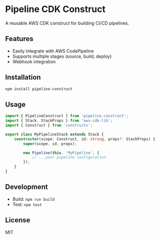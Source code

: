 # Pipeline CDK Construct

A reusable AWS CDK construct for building CI/CD pipelines.

## Features
- Easily integrate with AWS CodePipeline
- Supports multiple stages (source, build, deploy)
- Webhook integration

## Installation
```bash
npm install pipeline-construct
```

## Usage
```typescript
import { PipelineConstruct } from 'pipeline-construct';
import { Stack, StackProps } from 'aws-cdk-lib';
import { Construct } from 'constructs';

export class MyPipelineStack extends Stack {
	constructor(scope: Construct, id: string, props?: StackProps) {
		super(scope, id, props);

		new Pipeline(this, 'MyPipeline', {
			// ...your pipeline configuration
		});
	}
}
```

## Development
- Build: `npm run build`
- Test: `npm test`

## License
MIT
